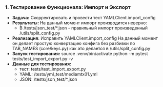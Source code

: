 

### 1. Тестирование Функционала: Импорт и Экспорт
- **Задача:** Скорректировать и провести тест YAMLClient.import_config
- **Результаты:**  На данный момент импорт производится неверно: 
  - В /tests/json_test/*.json - правильный импорт произведенный /utils/split_config.py
- **Реализация:** Исправить YAMLClient.import_config 
  На данный момент он делает простую конвертацию конфига без разбивки по TAB_NAMES (core/keys.py) как это делается в /utils/split_config.py
- **Запуск тестирования:**
   source .venv/bin/activate
   python -m pytest tests/test_import_export.py -v
- **Данные для тестирования:**  
  - тест: tests/test_import_export.py
  - YAML:  /tests/yml_test/mediamtx01.yml 
  - JSON:  /tests/json_test/*.json